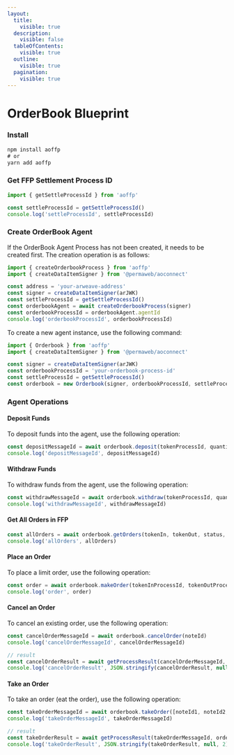 ```yaml
---
layout:
  title:
    visible: true
  description:
    visible: false
  tableOfContents:
    visible: true
  outline:
    visible: true
  pagination:
    visible: true
---
```


# OrderBook Blueprint

### Install

```javascript
npm install aoffp
# or
yarn add aoffp
```

### Get FFP Settlement Process ID

```javascript
import { getSettleProcessId } from 'aoffp'

const settleProcessId = getSettleProcessId()
console.log('settleProcessId', settleProcessId)
```

### Create OrderBook Agent

If the OrderBook Agent Process has not been created, it needs to be created first. The creation operation is as follows:

```javascript
import { createOrderbookProcess } from 'aoffp'
import { createDataItemSigner } from '@permaweb/aoconnect'

const address = 'your-arweave-address'
const signer = createDataItemSigner(arJWK)
const settleProcessId = getSettleProcessId()
const orderbookAgent = await createOrderbookProcess(signer)
const orderbookProcessId = orderbookAgent.agentId
console.log('orderbookProcessId', orderbookProcessId)
```

To create a new agent instance, use the following command:

```javascript
import { Orderbook } from 'aoffp'
import { createDataItemSigner } from '@permaweb/aoconnect'

const signer = createDataItemSigner(arJWK)
const orderbookProcessId = 'your-orderbook-process-id'
const settleProcessId = getSettleProcessId()
const orderbook = new Orderbook(signer, orderbookProcessId, settleProcessId)
```

### Agent Operations

#### Deposit Funds

To deposit funds into the agent, use the following operation:

```javascript
const depositMessageId = await orderbook.deposit(tokenProcessId, quantity)
console.log('depositMessageId', depositMessageId)
```

#### Withdraw Funds

To withdraw funds from the agent, use the following operation:

```javascript
const withdrawMessageId = await orderbook.withdraw(tokenProcessId, quantity)
console.log('withdrawMessageId', withdrawMessageId)
```

#### Get All Orders in FFP

```javascript
const allOrders = await orderbook.getOrders(tokenIn, tokenOut, status, desc, page, pageSize)
console.log('allOrders', allOrders)
```

#### Place an Order

To place a limit order, use the following operation:

```javascript
const order = await orderbook.makeOrder(tokenInProcessId, tokenOutProcessId, quantityIn, quantityOut)
console.log('order', order)
```

#### Cancel an Order

To cancel an existing order, use the following operation:

```javascript
const cancelOrderMessageId = await orderbook.cancelOrder(noteId)
console.log('cancelOrderMessageId', cancelOrderMessageId)

// result
const cancelOrderResult = await getProcessResult(cancelOrderMessageId, orderbookProcessId)
console.log('cancelOrderResult', JSON.stringify(cancelOrderResult, null, 2))
```

#### Take an Order

To take an order (eat the order), use the following operation:

```javascript
const takeOrderMessageId = await orderbook.takeOrder([noteId1, noteId2, ...])
console.log('takeOrderMessageId', takeOrderMessageId)

// result
const takeOrderResult = await getProcessResult(takeOrderMessageId, orderbookProcessId)
console.log('takeOrderResult', JSON.stringify(takeOrderResult, null, 2))
```
